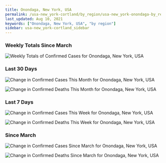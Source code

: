 ```yaml
---
title: Onondaga, New York, USA
permalink: /usa-new_york-cortland/by_region/usa-new_york-onondaga-by_region.html
last_updated: Aug 10, 2021
keywords: ["Onondaga, New York, USA", "by region"]
sidebar: usa-new_york-cortland_sidebar
---
```


<h3>Weekly Totals Since March</h3>

![Weekly Totals of Confirmed Cases for Onondaga, New York, USA](/covid_tracker/images/graphs/usa-new_york-onondaga-weekly_totals_graph.png)

<h3>Last 30 Days</h3>

![Change in Confirmed Cases This Month for Onondaga, New York, USA](/covid_tracker/images/graphs/usa-new_york-onondaga-delta_confirmed-30_days_graph.png)

![Change in Confirmed Deaths This Month for Onondaga, New York, USA](/covid_tracker/images/graphs/usa-new_york-onondaga-delta_deaths-30_days_graph.png)

<h3>Last 7 Days</h3>

![Change in Confirmed Cases This Week for Onondaga, New York, USA](/covid_tracker/images/graphs/usa-new_york-onondaga-delta_confirmed-7_days_graph.png)

![Change in Confirmed Deaths This Week for Onondaga, New York, USA](/covid_tracker/images/graphs/usa-new_york-onondaga-delta_deaths-7_days_graph.png)

<h3>Since March</h3>

![Change in Confirmed Cases Since March for Onondaga, New York, USA](/covid_tracker/images/graphs/usa-new_york-onondaga-delta_confirmed-since_march_graph.png)

![Change in Confirmed Deaths Since March for Onondaga, New York, USA](/covid_tracker/images/graphs/usa-new_york-onondaga-delta_deaths-since_march_graph.png)
